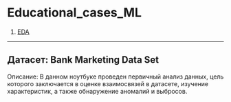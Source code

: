 # Educational_cases_ML

1. [EDA](https://github.com/temuchinn/Educational_cases_ML/blob/master/1.%20EDA.ipynb)
---
**Датасет:** Bank Marketing Data Set
---
Описание: В данном ноутбуке проведен первичный анализ данных, цель которого заключается в оценке взаимосвязей в датасете, изучение характеристик, а также обнаружение аномалий и выбросов.


